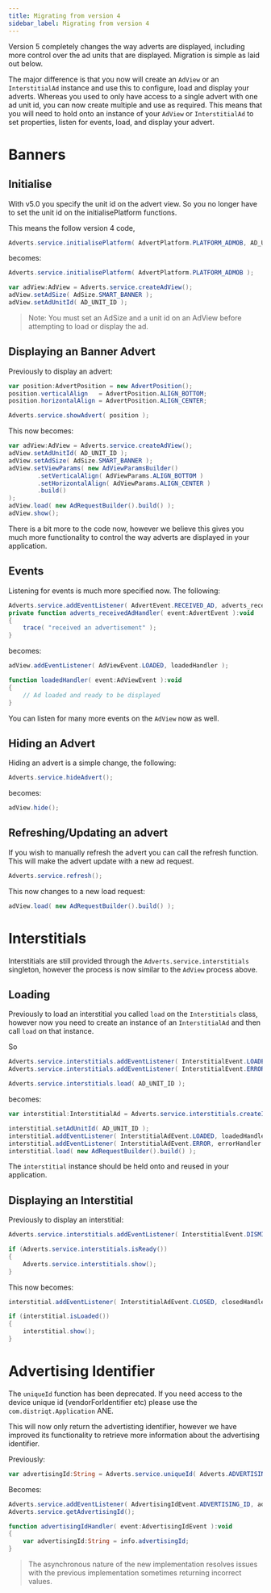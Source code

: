 ```yaml
---
title: Migrating from version 4
sidebar_label: Migrating from version 4
---
```



Version 5 completely changes the way adverts are displayed, including more control over the ad units that are displayed. Migration is simple as laid out below. 

The major difference is that you now will create an `AdView` or an `InterstitialAd` instance and use this to configure, load and display your adverts. Whereas you used to only have access to a single advert with one ad unit id, you can now create multiple and use as required. This means that you will need to hold onto an instance of your `AdView` or `InterstitialAd` to set properties, listen for events, load, and display your advert.



# Banners


## Initialise

With v5.0 you specify the unit id on the advert view. So you no longer have to set the unit id on the initialisePlatform functions.

This means the follow version 4 code,

```actionscript
Adverts.service.initialisePlatform( AdvertPlatform.PLATFORM_ADMOB, AD_UNIT_ID );
```

becomes:

```actionscript
Adverts.service.initialisePlatform( AdvertPlatform.PLATFORM_ADMOB );

var adView:AdView = Adverts.service.createAdView();
adView.setAdSize( AdSize.SMART_BANNER );
adView.setAdUnitId( AD_UNIT_ID );
```

> Note: You must set an AdSize and a unit id on an AdView before attempting to load or display the ad.



## Displaying an Banner Advert

Previously to display an advert:

```actionscript
var position:AdvertPosition = new AdvertPosition();
position.verticalAlign   = AdvertPosition.ALIGN_BOTTOM;
position.horizontalAlign = AdvertPosition.ALIGN_CENTER;

Adverts.service.showAdvert( position );
```

This now becomes:

```actionscript
var adView:AdView = Adverts.service.createAdView();
adView.setAdUnitId( AD_UNIT_ID );
adView.setAdSize( AdSize.SMART_BANNER );
adView.setViewParams( new AdViewParamsBuilder()
		.setVerticalAlign( AdViewParams.ALIGN_BOTTOM )
		.setHorizontalAlign( AdViewParams.ALIGN_CENTER )
		.build()
);
adView.load( new AdRequestBuilder().build() );
adView.show();
```

There is a bit more to the code now, however we believe this gives you much more functionality to control the way adverts are displayed in your application.



## Events


Listening for events is much more specified now. The following:

```actionscript
Adverts.service.addEventListener( AdvertEvent.RECEIVED_AD, adverts_receivedAdHandler );
private function adverts_receivedAdHandler( event:AdvertEvent ):void
{
	trace( "received an advertisement" );
}
```

becomes:

```actionscript
adView.addEventListener( AdViewEvent.LOADED, loadedHandler );

function loadedHandler( event:AdViewEvent ):void
{
	// Ad loaded and ready to be displayed
}
```

You can listen for many more events on the `AdView` now as well.



## Hiding an Advert

Hiding an advert is a simple change, the following:

```actionscript
Adverts.service.hideAdvert();
```

becomes:

```actionscript
adView.hide();
```




## Refreshing/Updating an advert

If you wish to manually refresh the advert you can call the refresh function. 
This will make the advert update with a new ad request.

```actionscript
Adverts.service.refresh();
```

This now changes to a new load request:

```actionscript
adView.load( new AdRequestBuilder().build() );
```






# Interstitials

Interstitials are still provided through the `Adverts.service.interstitials` singleton, however the process is now similar to the `AdView` process above. 



## Loading

Previously to load an interstitial you called `load` on the `Interstitials` class, however now you need to create an instance of an `InterstitialAd` and then call `load` on that instance.

So

```actionscript
Adverts.service.interstitials.addEventListener( InterstitialEvent.LOADED, loadedHandler );
Adverts.service.interstitials.addEventListener( InterstitialEvent.ERROR, errorHandler );

Adverts.service.interstitials.load( AD_UNIT_ID );
```

becomes:

```actionscript
var interstitial:InterstitialAd = Adverts.service.interstitials.createInterstitialAd();

interstitial.setAdUnitId( AD_UNIT_ID );
interstitial.addEventListener( InterstitialAdEvent.LOADED, loadedHandler );
interstitial.addEventListener( InterstitialAdEvent.ERROR, errorHandler );
interstitial.load( new AdRequestBuilder().build() );
```

The `interstitial` instance should be held onto and reused in your application.


## Displaying an Interstitial

Previously to display an interstitial:

```actionscript
Adverts.service.interstitials.addEventListener( InterstitialEvent.DISMISSED, dismissedHandler );

if (Adverts.service.interstitials.isReady())
{
	Adverts.service.interstitials.show();
}
```

This now becomes:


```actionscript
interstitial.addEventListener( InterstitialAdEvent.CLOSED, closedHandler );

if (interstitial.isLoaded())
{
	interstitial.show();
}
```



# Advertising Identifier

The `uniqueId` function has been deprecated. If you need access to the device unique id (vendorForIdentifier etc) 
please use the `com.distriqt.Application` ANE.

This will now only return the advertisting identifier, however we have improved its functionality to retrieve more information about the advertising identifier.

Previously:

```actionscript
var advertisingId:String = Adverts.service.uniqueId( Adverts.ADVERTISING );
```

Becomes:

```actionscript
Adverts.service.addEventListener( AdvertisingIdEvent.ADVERTISING_ID, advertisingIdHandler );
Adverts.service.getAdvertisingId();

function advertisingIdHandler( event:AdvertisingIdEvent ):void
{
	var advertisingId:String = info.advertisingId;
}
```

> The asynchronous nature of the new implementation resolves issues with the previous implementation sometimes returning incorrect values.




